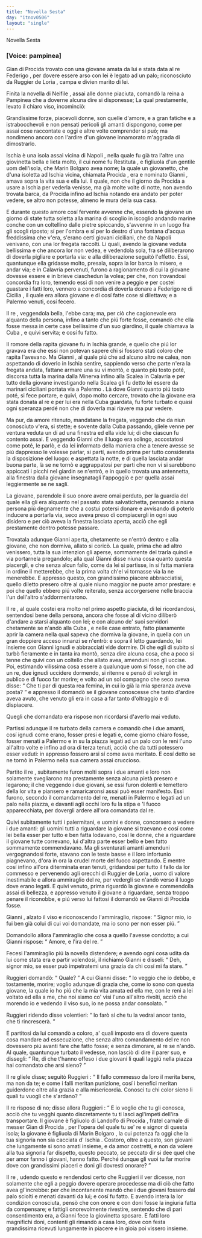 ```yaml
---
title: "Novella Sesta"
day: "itnov0506"
layout: "single"
---
```

<html>
 <head>
 </head>
 <body>
  <div id="nov0506" type="novella" who="pampinea">
   <head>
    Novella Sesta
   </head>
   <p>
    <h3>
     [Voice: pampinea]
    </h3>
   </p>
   <argument>
    <p>
     <milestone id="p05060001"/>
     <name persref="gianniprocida" type="person">
      Gian di Procida
     </name>
     trovato con una giovane amata da lui e stata data al re
     <name persref="fediiar" type="person">
      Federigo
     </name>
     , per dovere essere arso con lei &egrave; legato ad un palo; riconosciuto da
     <name persref="ruggieriloria" type="person">
      Ruggier de Loria
     </name>
     , campa e divien marito di lei.
    </p>
   </argument>
   <div3 type="commentary" who="author">
    <p>
     <milestone id="p05060002"/>
     Finita la novella di
     <name persref="neifile" type="person">
      Neifile
     </name>
     , assai alle donne piaciuta, comand&ograve; la
     <name persref="fiammetta" type="person">
      reina
     </name>
     a
     <name persref="pampinea" type="person">
      Pampinea
     </name>
     che a doverne alcuna dire si disponesse; La qual prestamente, levato il chiaro viso, incominci&ograve;:
    </p>
   </div3>
   <div3 type="commentary" who="pampinea">
    <p>
     <milestone id="p05060003"/>
     Grandissime forze, piacevoli donne, son quelle d'amore, e a gran fatiche e a istrabocchevoli e non pensati pericoli gli amanti dispongono, come per assai cose raccontate e oggi e altre volte comprender si pu&ograve;; ma nondimeno ancora con l'ardire d'un giovane innamorato m'aggrada di dimostrarlo.
    </p>
   </div3>
   <p>
    <milestone id="p05060004"/>
    <name placeref="ischia" type="place">
     Ischia
    </name>
    &egrave; una isola assai vicina di
    <name placeref="napoli" type="place">
     Napoli
    </name>
    , nella quale fu gi&agrave; tra l'altre una giovinetta bella e lieta molto, il cui nome fu
    <name persref="restituta" type="person">
     Restituta
    </name>
    , e figliuola d'un gentile uom dell'isola, che
    <name persref="marino" type="person">
     Marin Bolgaro
    </name>
    avea nome; la quale un giovanetto, che d'una isoletta ad
    <name placeref="ischia" type="place">
     Ischia
    </name>
    vicina, chiamata
    <name placeref="procida" type="place">
     Procida
    </name>
    , era e nominato
    <name persref="gianniprocida" type="person">
     Gianni
    </name>
    , amava sopra la vita sua e ella lui.
    <milestone id="p05060005"/>
    Il quale, non che il giorno da
    <name placeref="procida" type="place">
     Procida
    </name>
    a usare a
    <name placeref="ischia" type="place">
     Ischia
    </name>
    per vederla venisse, ma gi&agrave; molte volte di notte, non avendo trovata barca, da
    <name placeref="procida" type="place">
     Procida
    </name>
    infino ad
    <name placeref="ischia" type="place">
     Ischia
    </name>
    notando era andato per poter vedere, se altro non potesse, almeno le mura della sua casa.
   </p>
   <p>
    <milestone id="p05060006"/>
    E durante questo amore cos&iacute; fervente avvenne che, essendo la giovane un giorno di state tutta soletta alla marina di scoglio in iscoglio andando marine conche con un coltellino dalle pietre spiccando, s'avvenne in un luogo fra gli scogli riposto; s&iacute; per l'ombra e s&iacute; per lo destro d'una fontana d'acqua freddissima che v'era, s'erano certi giovani ciciliani, che da
    <name placeref="napoli" type="place">
     Napoli
    </name>
    venivano, con una lor fregata raccolti.
    <milestone id="p05060007"/>
    Li quali, avendo la giovane veduta bellissima e che ancora lor non vedea, e vedendola sola, fra s&eacute; diliberarono di doverla pigliare e portarla via: e alla diliberazione seguit&ograve; l'effetto.
    <milestone id="p05060008"/>
    Essi, quantunque ella gridasse molto, presala, sopra la lor barca la misero, e andar via; e in
    <name placeref="Calabria" type="place">
     Calavria
    </name>
    pervenuti, furono a ragionamento di cui la giovane dovesse essere e in brieve ciaschedun la volea; per che, non trovandosi concordia fra loro, temendo essi di non venire a peggio e per costei guastare i fatti loro, vennero a concordia di doverla donare a
    <name persref="fediiar" type="person">
     Federigo
    </name>
    re di
    <name placeref="sicilia" type="place">
     Cicilia
    </name>
    , il quale era allora giovane e di cos&iacute; fatte cose si dilettava; e a
    <name placeref="palermo" type="place">
     Palermo
    </name>
    venuti, cos&iacute; fecero.
   </p>
   <p>
    <milestone id="p05060009"/>
    Il
    <name persref="fediiar" type="person">
     re
    </name>
    , veggendola bella, l'ebbe cara; ma, per ci&ograve; che cagionevole era alquanto della persona, infino a tanto che pi&uacute; forte fosse, comand&ograve; che ella fosse messa in certe case bellissime d'un suo giardino, il quale chiamava la
    <name placeref="cuba" type="place">
     Cuba
    </name>
    , e quivi servita; e cos&iacute; fu fatto.
   </p>
   <p>
    <milestone id="p05060010"/>
    Il romore della rapita giovane fu in
    <name placeref="ischia" type="place">
     Ischia
    </name>
    grande, e quello che pi&uacute; lor gravava era che essi non potevan sapere chi si fossero stati coloro che rapita l'avevano.
    <milestone id="p05060011"/>
    Ma
    <name persref="gianniprocida" type="person">
     Gianni
    </name>
    , al quale pi&uacute; che ad alcuno altro ne calea, non aspettando di doverlo in
    <name placeref="ischia" type="place">
     Ischia
    </name>
    sentire, sappiendo verso che parte n'era la fregata andata, fattane armare una su vi mont&ograve;, e quanto pi&uacute; tosto pot&eacute;, discorsa tutta la marina dalla
    <name placeref="minerva" type="place">
     Minerva
    </name>
    infino alla
    <name placeref="scalea" type="place">
     Scalea
    </name>
    in
    <name placeref="Calabria" type="place">
     Calavria
    </name>
    e per tutto della giovane investigando nella
    <name placeref="scalea" type="place">
     Scalea
    </name>
    gli fu detto lei essere da marinari ciciliani portata via a
    <name placeref="palermo" type="place">
     Palermo
    </name>
    .
    <milestone id="p05060012"/>
    L&agrave; dove
    <name persref="gianniprocida" type="person">
     Gianni
    </name>
    quanto pi&uacute; tosto pot&eacute;, si fece portare, e quivi, dopo molto cercare, trovato che la giovane era stata donata al re e per lui era nella
    <name placeref="cuba" type="place">
     Cuba
    </name>
    guardata, fu forte turbato e quasi ogni speranza perd&eacute; non che di doverla mai riavere ma pur vedere.
   </p>
   <p>
    <milestone id="p05060013"/>
    Ma pur, da amore ritenuto, mandatane la fregata, veggendo che da niun conosciuto v'era, si stette; e sovente dalla
    <name placeref="cuba" type="place">
     Cuba
    </name>
    passando, gliele venne per ventura veduta un d&iacute; ad una finestra ed ella vide lui; di che ciascun fu contento assai.
    <milestone id="p05060014"/>
    E veggendo
    <name persref="gianniprocida" type="person">
     Gianni
    </name>
    che il luogo era solingo, accostatosi come pot&eacute;, le parl&ograve;, e da lei informato della maniera che a tenere avesse se pi&uacute; dappresso le volesse parlar, si part&iacute;, avendo prima per tutto considerata la disposizione del luogo:
    <milestone id="p05060015"/>
    e aspettata la notte, e di quella lasciata andar buona parte, l&agrave; se ne torn&ograve; e aggrappatosi per parti che non vi si sarebbono appiccati i picchi nel giardin se n'entr&ograve;, e in quello trovata una antennetta, alla finestra dalla giovane insegnatagli l'appoggi&ograve; e per quella assai leggiermente se ne sagl&iacute;.
   </p>
   <p>
    <milestone id="p05060016"/>
    La giovane, parendole il suo onore avere omai perduto, per la guardia del quale ella gli era alquanto nel passato stata salvatichetta, pensando a niuna persona pi&uacute; degnamente che a costui potersi donare e avvisando di poterlo inducere a portarla via, seco aveva preso di compiacergli in ogni suo disidero e per ci&ograve; aveva la finestra lasciata aperta, acci&ograve; che egli prestamente dentro potesse passare.
   </p>
   <p>
    <milestone id="p05060017"/>
    Trovatala adunque
    <name persref="gianniprocida" type="person">
     Gianni
    </name>
    aperta, chetamente se n'entr&ograve; dentro e alla giovane, che non dormiva, allato si coric&ograve;.
    <milestone id="p05060018"/>
    La quale, prima che ad altro venissero, tutta la sua intenzion gli aperse, sommamente del trarla quindi e via portarnela pregandolo; alla qual
    <name persref="gianniprocida" type="person">
     Gianni
    </name>
    disse niuna cosa quanto questa piacergli, e che senza alcun fallo, come da lei si partisse, in s&iacute; fatta maniera in ordine il metterebbe, che la prima volta ch'el vi tornasse via la ne menerebbe.
    <milestone id="p05060019"/>
    E appresso questo, con grandissimo piacere abbracciatisi, quello diletto presero oltre al quale niuno maggior ne puote amor prestare: e poi che quello ebbero pi&uacute; volte reiterato, senza accorgersene nelle braccia l'un dell'altro s'addormentarono.
   </p>
   <p>
    <milestone id="p05060020"/>
    Il
    <name persref="fediiar" type="person">
     re
    </name>
    , al quale costei era molto nel primo aspetto piaciuta, di lei ricordandosi, sentendosi bene della persona, ancora che fosse al d&iacute; vicino diliber&ograve; d'andare a starsi alquanto con lei;
    <milestone id="p05060021"/>
    e con alcuno de' suoi servidori chetamente se n'and&ograve; alla
    <name placeref="cuba" type="place">
     Cuba
    </name>
    , e nelle case entrato, fatto pianamente aprir la camera nella qual sapeva che dormiva la giovane, in quella con un gran doppiere acceso innanzi se n'entr&ograve;: e sopra il letto guardando, lei insieme con
    <name persref="gianniprocida" type="person">
     Gianni
    </name>
    ignudi e abbracciati vide dormire.
    <milestone id="p05060022"/>
    Di che egli di subito si turb&ograve; fieramente e in tanta ira mont&ograve;, senza dire alcuna cosa, che a poco si tenne che quivi con un coltello che allato avea, amenduni non gli uccise.
    <milestone id="p05060023"/>
    Poi, estimando vilissima cosa essere a qualunque uom si fosse, non che ad un re, due ignudi uccidere dormendo, si ritenne e pens&ograve; di volergli in publico e di fuoco far morire; e volto ad un sol compagno che seco aveva disse:
    <q direct="unspecified" who="fediiar">
     Che ti par di questa rea femina, in cui io gi&agrave; la mia speranza aveva posta?
    </q>
    e appresso il domand&ograve; se il giovane conoscesse che tanto d'ardire aveva avuto, che venuto gli era in casa a far tanto d'oltraggio e di dispiacere.
   </p>
   <p>
    <milestone id="p05060024"/>
    Quegli che domandato era rispose non ricordarsi d'averlo mai veduto.
   </p>
   <p>
    <milestone id="p05060025"/>
    Partissi adunque il
    <name persref="fediiar" type="person">
     re
    </name>
    turbato della camera e comand&ograve; che i due amanti, cos&iacute; ignudi come erano, fosser presi e legati e, come giorno chiaro fosse, fosser menati a
    <name placeref="palermo" type="place">
     Palermo
    </name>
    e in su la piazza legati ad un palo con le reni l'uno all'altro volte e infino ad ora di terza tenuti, acci&ograve; che da tutti potessero esser veduti: in appresso fossero arsi s&iacute; come avea meritato. E cos&iacute; detto se ne torn&ograve; in
    <name placeref="palermo" type="place">
     Palermo
    </name>
    nella sua camera assai cruccioso.
   </p>
   <p>
    <milestone id="p05060026"/>
    Partito il
    <name persref="fediiar" type="person">
     re
    </name>
    , subitamente furon molti sopra i due amanti e loro non solamente svegliarono ma prestamente senza alcuna piet&agrave; presero e legarono; il che veggendo i due giovani, se essi furon dolenti e temettero della lor vita e piansero e ramaricaronsi assai pu&ograve; esser manifesto.
    <milestone id="p05060027"/>
    Essi furono, secondo il comandamento del re, menati in
    <name placeref="palermo" type="place">
     Palermo
    </name>
    e legati ad un palo nella piazza, e davanti agli occhi loro fu la stipa e 'l fuoco apparecchiata, per dovergli ardere all'ora comandata dal re.
   </p>
   <p>
    <milestone id="p05060028"/>
    Quivi subitamente tutti i palermitani, e uomini e donne, concorsero a vedere i due amanti: gli uomini tutti a riguardare la giovane si traevano e cos&iacute; come lei bella esser per tutto e ben fatta lodavano, cos&iacute; le donne, che a riguardare il giovane tutte correvano, lui d'altra parte esser bello e ben fatto sommamente commendavano.
    <milestone id="p05060029"/>
    Ma gli sventurati amanti amenduni vergognandosi forte, stavano con le teste basse e il loro infortunio piagnevano, d'ora in ora la crudel morte del fuoco aspettando.
    <milestone id="p05060030"/>
    E mentre cos&iacute; infino all'ora diterminata eran tenuti, gridandosi per tutto il fallo da lor commesso e pervenendo agli orecchi di
    <name persref="ruggieriloria" type="person">
     Ruggier de Loria
    </name>
    , uomo di valore inestimabile e allora ammiraglio del re, per vedergli se n'and&ograve; verso il luogo dove erano legati. E quivi venuto, prima riguard&ograve; la giovane e commendolla assai di bellezza, e appresso venuto il giovane a riguardare, senza troppo penare il riconobbe, e pi&uacute; verso lui fattosi il domand&ograve; se
    <name persref="gianniprocida" type="person">
     Gianni di Procida
    </name>
    fosse.
   </p>
   <p>
    <milestone id="p05060031"/>
    <name persref="gianniprocida" type="person">
     Gianni
    </name>
    , alzato il viso e riconoscendo l'ammiraglio, rispose:
    <q direct="unspecified" who="gianniprocida">
     Signor mio, io fui ben gi&agrave; colui di cui voi domandate, ma io sono per non esser pi&uacute;.
    </q>
   </p>
   <p>
    <milestone id="p05060032"/>
    Domandollo allora l'ammiraglio che cosa a quello l'avesse condotto; a cui
    <name persref="gianniprocida" type="person">
     Gianni
    </name>
    rispose:
    <q direct="unspecified" who="gianniprocida">
     Amore, e l'ira del re.
    </q>
   </p>
   <p>
    <milestone id="p05060033"/>
    Fecesi l'ammiraglio pi&uacute; la novella distendere; e avendo ogni cosa udita da lui come stata era e partir volendosi, il richiam&ograve;
    <name persref="gianniprocida" type="person">
     Gianni
    </name>
    e disseli:
    <q direct="unspecified" who="gianniprocida">
     Deh, signor mio, se esser pu&ograve; impetratemi una grazia da chi cos&iacute; mi fa stare.
    </q>
   </p>
   <p>
    <milestone id="p05060034"/>
    <name persref="ruggieriloria" type="person">
     Ruggieri
    </name>
    domand&ograve;:
    <q direct="unspecified" who="ruggieriloria">
     Quale?
    </q>
    A cui
    <name persref="gianniprocida" type="person">
     Gianni
    </name>
    disse:
    <q direct="unspecified" who="gianniprocida">
     Io veggio che io debbo, e tostamente, morire; voglio adunque di grazia che, come io sono con questa giovane, la quale io ho pi&uacute; che la mia vita amata ed ella me, con le reni a lei voltato ed ella a me, che noi siamo co' visi l'uno all'altro rivolti, acci&ograve; che morendo io e vedendo il viso suo, io ne possa andar consolato.
    </q>
   </p>
   <p>
    <milestone id="p05060035"/>
    <name persref="ruggieriloria" type="person">
     Ruggieri
    </name>
    ridendo disse volentieri:
    <q direct="unspecified" who="ruggieriloria">
     Io far&ograve; s&iacute; che tu la vedrai ancor tanto, che ti rincrescer&agrave;.
    </q>
   </p>
   <p>
    <milestone id="p05060036"/>
    E partitosi da lui comand&ograve; a coloro, a' quali imposto era di dovere questa cosa mandare ad essecuzione, che senza altro comandamento del re non dovessero pi&uacute; avanti fare che fatto fosse; e senza dimorare, al re se n'and&ograve;. Al quale, quantunque turbato il vedesse, non lasci&ograve; di dire il parer suo, e dissegli:
    <q direct="unspecified" who="ruggieriloria">
     Re, di che t'hanno offeso i due giovani li quali laggi&uacute; nella piazza hai comandato che arsi sieno?
    </q>
   </p>
   <p>
    <milestone id="p05060037"/>
    Il
    <name persref="fediiar" type="person">
     re
    </name>
    gliele disse; seguit&ograve;
    <name persref="ruggieriloria" type="person">
     Ruggieri
    </name>
    :
    <q direct="unspecified" who="ruggieriloria">
     Il fallo commesso da loro il merita bene, ma non da te; e come i falli meritan punizione, cos&iacute; i benefici meritan guiderdone oltre alla grazia e alla misericordia. Conosci tu chi color sieno li quali tu vuogli che s'ardano?
    </q>
   </p>
   <p>
    <milestone id="p05060038"/>
    Il
    <name persref="fediiar" type="person">
     re
    </name>
    rispose di no; disse allora
    <name persref="ruggieriloria" type="person">
     Ruggieri
    </name>
    :
    <q direct="unspecified" who="ruggieriloria">
     E io voglio che tu gli conosca, acci&ograve; che tu vegghi quanto discretamente tu ti lasci agl'impeti dell'ira transportare.
     <milestone id="p05060039"/>
     Il giovane &egrave; figliuolo di
     <name persref="landolfoprocida" type="person">
      Landolfo di Procida
     </name>
     , fratel carnale di messer
     <name persref="gianprocida" type="person">
      Gian di Procida
     </name>
     , per l'opera del quale tu se' re e signor di questa isola; la giovane &egrave; figliuola di
     <name persref="marino" type="person">
      Marin Bolgaro
     </name>
     , la cui potenza fa oggi che la tua signoria non sia cacciata d'
     <name placeref="ischia" type="place">
      Ischia
     </name>
     .
     <milestone id="p05060040"/>
     Costoro, oltre a questo, son giovani che lungamente si sono amati insieme, e da amor costretti, e non da volere alla tua signoria far dispetto, questo peccato, se peccato dir si dee quel che per amor fanno i giovani, hanno fatto. Perch&eacute; dunque gli vuoi tu far morire dove con grandissimi piaceri e doni gli dovresti onorare?
    </q>
   </p>
   <p>
    <milestone id="p05060041"/>
    Il
    <name persref="fediiar" type="person">
     re
    </name>
    , udendo questo e rendendosi certo che
    <name persref="ruggieriloria" type="person">
     Ruggieri
    </name>
    il ver dicesse, non solamente che egli a peggio dovere operare procedesse ma di ci&ograve; che fatto avea gl'increbbe: per che incontanente mand&ograve; che i due giovani fossero dal palo sciolti e menati davanti da lui; e cos&iacute; fu fatto.
    <milestone id="p05060042"/>
    E avendo intera la lor condizion conosciuta, pens&ograve; che con onore e con doni fosse la ingiuria fatta da compensare; e fattigli onorevolmente rivestire, sentendo che di pari consentimento era, a
    <name persref="gianniprocida" type="person">
     Gianni
    </name>
    fece la giovinetta sposare. E fatti loro magnifichi doni, contenti gli rimand&ograve; a casa loro, dove con festa grandissima ricevuti lungamente in piacere e in gioia poi vissero insieme.
   </p>
  </div>
 </body>
</html>